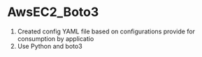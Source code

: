# AwsEC2_Boto3
1) Created config YAML file based on configurations provide for consumption by applicatio 
2) Use Python and boto3


